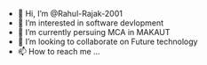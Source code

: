 - 👋 Hi, I’m @Rahul-Rajak-2001
- 👀 I’m interested in software devlopment
- 🌱 I’m currently persuing MCA in MAKAUT
- 💞️ I’m looking to collaborate on Future technology
- 📫 How to reach me ...

<!---
Rahul-Rajak-2001/Rahul-Rajak-2001 is a ✨ special ✨ repository because its `README.md` (this file) appears on your GitHub profile.
You can click the Preview link to take a look at your changes.
--->

